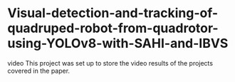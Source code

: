 # Visual-detection-and-tracking-of-quadruped-robot-from-quadrotor-using-YOLOv8-with-SAHI-and-IBVS
video
This project was set up to store the video results of the projects covered in the paper.
